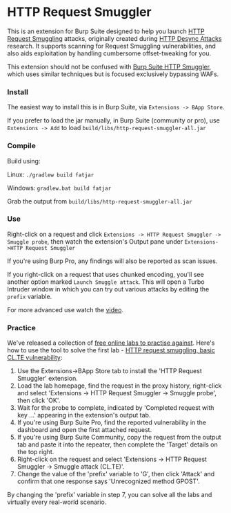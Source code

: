# HTTP Request Smuggler

This is an extension for Burp Suite designed to help you launch [HTTP Request Smuggling](https://portswigger.net/web-security/request-smuggling) attacks, originally created during [HTTP Desync Attacks](https://portswigger.net/blog/http-desync-attacks-request-smuggling-reborn) research. It supports scanning for Request Smuggling vulnerabilities, and also aids exploitation by handling cumbersome offset-tweaking for you.

This extension should not be confused with [Burp Suite HTTP Smuggler](https://github.com/nccgroup/BurpSuiteHTTPSmuggler), which uses similar techniques but is focused exclusively bypassing WAFs.

### Install
The easiest way to install this is in Burp Suite, via `Extensions -> BApp Store`.

If you prefer to load the jar manually, in Burp Suite (community or pro), use `Extensions -> Add` to load `build/libs/http-request-smuggler-all.jar`

### Compile

Build using:

Linux: `./gradlew build fatjar`

Windows: `gradlew.bat build fatjar`

Grab the output from `build/libs/http-request-smuggler-all.jar`

### Use
Right-click on a request and click `Extensions -> HTTP Request Smuggler -> Smuggle probe`, then watch the extension's Output pane under `Extensions->HTTP Request Smuggler`

If you're using Burp Pro, any findings will also be reported as scan issues.

If you right-click on a request that uses chunked encoding, you'll see another option marked `Launch Smuggle attack`. This will open a Turbo Intruder window in which you can try out various attacks by editing the `prefix` variable.

For more advanced use watch the [video](https://portswigger.net/blog/http-desync-attacks).

### Practice

We've released a collection of [free online labs to practise against](https://portswigger.net/web-security/request-smuggling). Here's how to use the tool to solve the first lab - [HTTP request smuggling, basic CL.TE vulnerability](https://portswigger.net/web-security/request-smuggling/lab-basic-cl-te):

1. Use the Extensions->BApp Store tab to install the 'HTTP Request Smuggler' extension.
2. Load the lab homepage, find the request in the proxy history, right-click and select 'Extensions -> HTTP Request Smuggler -> Smuggle probe', then click 'OK'.
3. Wait for the probe to complete, indicated by 'Completed request with key ...' appearing in the extension's output tab.
4. If you're using Burp Suite Pro, find the reported vulnerability in the dashboard and open the first attached request.
5. If you're using Burp Suite Community, copy the request from the output tab and paste it into the repeater, then complete the 'Target' details on the top right.
6. Right-click on the request and select 'Extensions -> HTTP Request Smuggler -> Smuggle attack (CL.TE)'.
7. Change the value of the 'prefix' variable to 'G', then click 'Attack' and confirm that one response says 'Unrecognized method GPOST'.

By changing the 'prefix' variable in step 7, you can solve all the labs and virtually every real-world scenario.
